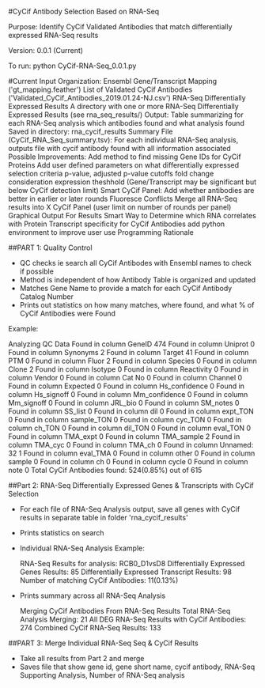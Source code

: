 #CyCif Antibody Selection Based on RNA-Seq

Purpose: Identify CyCif Validated Antibodies that match differentially expressed RNA-Seq results

Version: 0.0.1 (Current)

To run: python CyCif-RNA-Seq_0.0.1.py

#Current Input Organization:
Ensembl Gene/Transcript Mapping ('gt_mapping.feather')
List of Validated CyCif Antibodies ('Validated_CyCif_Antibodies_2019.01.24-NJ.csv')
RNA-Seq Differentially Expressed Results
A directory with one or more RNA-Seq Differentially Expressed Results (see rna_seq_results/)
Output:
Table summarizing for each RNA-Seq analysis which antibodies found and what analysis found
Saved in directory: rna_cycif_results
Summary File (CyCif_RNA_Seq_summary.tsv):
For each individual RNA-Seq analysis, outputs file with cycif antibody found with all information associated
Possible Improvements:
Add method to find missing Gene IDs for CyCif Proteins
Add user defined parameters on what differentially expressed selection criteria
p-value, adjusted p-value cutoffs
fold change consideration
expression theshhold (Gene/Transcript may be significant but below CyCif detection limit)
Smart CyCif Panel:
Add whether antibodies are better in earlier or later rounds
Fluoresce Conflicts
Merge all RNA-Seq results into X CyCif Panel (user limit on number of rounds per panel)
Graphical Output For Results
Smart Way to Determine which RNA correlates with Protein
Transcript specificity for CyCif Antibodies
add python environment to improve user use
Programming Rationale

##PART 1: Quality Control
-  QC checks ie search all CyCif Antibodes with Ensembl names to check if possible 
-  Method is independent of how Antibody Table is organized and updated
-  Matches Gene Name to provide a match for each CyCif Antibody Catalog Number
-  Prints out statistics on how many matches, where found, and what % of CyCif Antibodies were Found

Example:

Analyzing QC Data
Found in column GeneID 474
Found in column Uniprot 0
Found in column Synonyms 2
Found in column Target 41
Found in column PTM 0
Found in column Fluor 2
Found in column Species 0
Found in column Clone 2
Found in column Isotype 0
Found in column Reactivity 0
Found in column Vendor 0
Found in column Cat No 0
Found in column Channel 0
Found in column Expected 0
Found in column Hs_confidence 0
Found in column Hs_signoff 0
Found in column Mm_confidence 0
Found in column Mm_signoff 0
Found in column JRL_bio 0
Found in column SM_notes 0
Found in column SS_list 0
Found in column dil 0
Found in column expt_TON 0
Found in column sample_TON 0
Found in column cyc_TON 0
Found in column ch_TON 0
Found in column dil_TON 0
Found in column eval_TON 0
Found in column TMA_expt 0
Found in column TMA_sample 2
Found in column TMA_cyc 0
Found in column TMA_ch 0
Found in column Unnamed: 32 1
Found in column eval_TMA 0
Found in column other 0
Found in column sample 0
Found in column ch 0
Found in column cycle 0
Found in column note 0
Total CyCif Antibodies found: 524(0.85%) out of 615

##Part 2: RNA-Seq Differentially Expressed Genes & Transcripts with CyCif Selection
- For each file of RNA-Seq Analysis output, save all genes with CyCif results in separate table in folder 'rna_cycif_results'
- Prints statistics on search

- Individual RNA-Seq Analysis Example:

    RNA-Seq Results for analysis: RCB0_D1vsD8
    Differentially Expressed Genes Results: 85
    Differentially Expressed Transcript Results: 98
    Number of matching CyCif Antibodies: 11(0.13%)
    
- Prints summary across all RNA-Seq Analysis
 
    Merging CyCif Antibodies From RNA-Seq Results
    Total RNA-Seq Analysis Merging: 21
    All DEG RNA-Seq Results with CyCif Antibodies: 274
    Combined CyCif RNA-Seq Results: 133

##PART 3: Merge Individual RNA-Seq Seq & CyCif Results
- Take all results from Part 2 and merge
- Saves file that show gene id, gene short name, cycif antibody, RNA-Seq Supporting Analysis, Number of RNA-Seq analysis 
